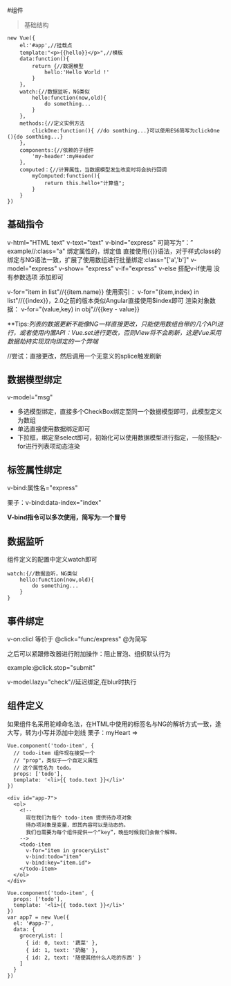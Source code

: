 #组件

> 基础结构

~~~
new Vue({
	el:'#app',//挂载点
	template:"<p>{{hello}}</p>",//模板
	data:function(){
		return {//数据模型
			hello:'Hello World !'
		}
	},
	watch:{//数据监听，NG类似
		hello:function(now,old){
			do something...
		}
	},
	methods:{//定义实例方法
		clickOne:function(){ //do somthing...}可以使用ES6简写为clickOne (){do somthing...}
	},
	components:{//依赖的子组件
		'my-header':myHeader
	},
	computed：{//计算属性，当数据模型发生改变时将会执行回调
		myComputed:function(){
			return this.hello+"计算值";
		}
	}
})
~~~

## 基础指令

v-html="HTML text"
v-text="text"
v-bind="express"  可简写为“：” example//:class="a" 绑定属性的，绑定值 直接使用{{}}语法，对于样式class的绑定与NG语法一致，扩展了使用数组进行批量绑定:class="['a','b']"
v-model="express"
v-show= "express"
v-if="express"
v-else 搭配v-if使用 没有参数选项 添加即可

v-for="item in list"//{{item.name}}
使用索引：
v-for="(item,index) in list"//{{index}}，2.0之前的版本类似Angular直接使用$index即可
渲染对象数据：
v-for="(value,key) in obj"//{{key - value}}

**Tips:*列表的数据更新不能像NG一样直接更改，只能使用数组自带的几个API进行，或者使用内置API：Vue.set进行更改，否则View将不会刷新，这是Vue采用数据劫持实现双向绑定的一个弊端*

//尝试：直接更改，然后调用一个无意义的splice触发刷新

## 数据模型绑定

v-model="msg"

- 多选模型绑定，直接多个CheckBox绑定至同一个数据模型即可，此模型定义为数组
- 单选直接使用数据绑定即可
- 下拉框，绑定至select即可，初始化可以使用数据模型进行指定，一般搭配v-for进行列表项动态渲染

## 标签属性绑定

v-bind:属性名="express"

栗子：v-bind:data-index="index"

**V-bind指令可以多次使用，简写为:一个冒号**

## 数据监听

组件定义的配置中定义watch即可
~~~
watch:{//数据监听，NG类似
	hello:function(now,old){
		do something...
	}
}
~~~


## 事件绑定

v-on:clicl 等价于 @click="func/express" @为简写

之后可以紧跟修改器进行附加操作：阻止冒泡、组织默认行为

example:@click.stop="submit"

v-model.lazy="check"//延迟绑定,在blur时执行

## 组件定义

如果组件名采用驼峰命名法，在HTML中使用的标签名与NG的解析方式一致，逢大写，转为小写并添加中划线 栗子：myHeart => <my-heart></my-heart>

	Vue.component('todo-item', {
	  // todo-item 组件现在接受一个
	  // "prop"，类似于一个自定义属性
	  // 这个属性名为 todo。
	  props: ['todo'],
	  template: '<li>{{ todo.text }}</li>'
	})

	<div id="app-7">
	  <ol>
	    <!--
	      现在我们为每个 todo-item 提供待办项对象
	      待办项对象是变量，即其内容可以是动态的。
	      我们也需要为每个组件提供一个“key”，晚些时候我们会做个解释。
	    -->
	    <todo-item
	      v-for="item in groceryList"
	      v-bind:todo="item"
	      v-bind:key="item.id">
	    </todo-item>
	  </ol>
	</div>

	Vue.component('todo-item', {
	  props: ['todo'],
	  template: '<li>{{ todo.text }}</li>'
	})
	var app7 = new Vue({
	  el: '#app-7',
	  data: {
	    groceryList: [
	      { id: 0, text: '蔬菜' },
	      { id: 1, text: '奶酪' },
	      { id: 2, text: '随便其他什么人吃的东西' }
	    ]
	  }
	})


